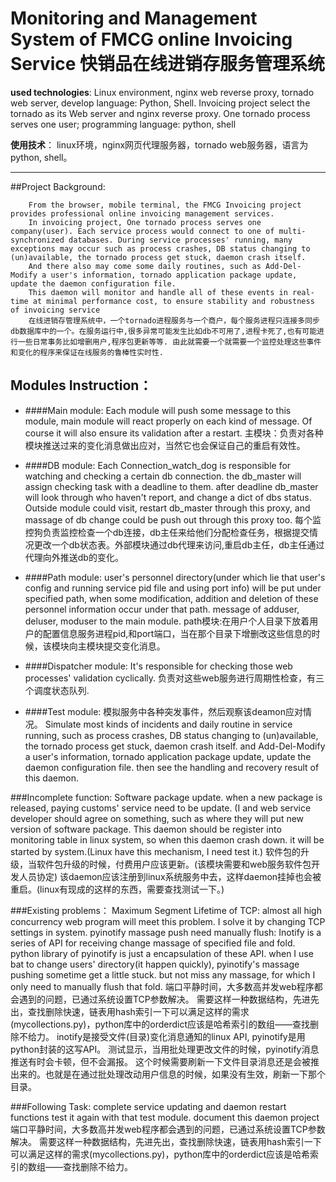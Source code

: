 **Monitoring and Management System of FMCG online Invoicing Service**
**快销品在线进销存服务管理系统**
====
**used technologies**:  Linux environment, nginx web reverse proxy, tornado web server, develop language: Python, Shell. 
Invoicing project select the tornado as its Web server and nginx reverse proxy. One tornado process serves one user; programming language: python, shell

**使用技术**：     linux环境，nginx网页代理服务器，tornado web服务器，语言为python, shell。
****

##Project Background:

        From the browser, mobile terminal, the FMCG Invoicing project provides professional online invoicing management services.
        In invoicing project, One tornado process serves one company(user). Each service process would connect to one of multi-synchronized databases. During service processes' running, many exceptions may occur such as process crashes, DB status changing to (un)available, the tornado process get stuck, daemon crash itself. 
        And there also may come some daily routines, such as Add-Del-Modify a user's information, tornado application package update, update the daemon configuration file. 
        This daemon will monitor and handle all of these events in real-time at minimal performance cost, to ensure stability and robustness of invoicing service
        在线进销存管理系统中，一个tornado进程服务与一个商户，每个服务进程只连接多同步db数据库中的一个。在服务运行中,很多异常可能发生比如db不可用了,进程卡死了,也有可能进行一些日常事务比如增删用户,程序包更新等等. 由此就需要一个就需要一个监控处理这些事件和变化的程序来保证在线服务的鲁棒性实时性.
    

##  Modules Instruction：
- ####Main module:
        Each module will push some message to this module, main module will react properly on each kind of message. Of course it will also ensure its validation after a restart.
        主模块：负责对各种模块推送过来的变化消息做出应对，当然它也会保证自己的重启有效性。
- ####DB module:
        Each Connection_watch_dog is responsible for watching and checking a certain db connection. the db_master will assign checking task with a deadline to them. after deadline db_master will look through who haven't report, and change a dict of dbs status. Outside module could visit, restart db_master through this proxy, and massage of db change could be push out through this proxy too.
        每个监控狗负责监控检查一个db连接，db主任来给他们分配检查任务，根据提交情况更改一个db状态表。外部模块通过db代理来访问,重启db主任，db主任通过代理向外推送db的变化。
- ####Path module:
        user's personnel directory(under which lie that user's config and running service pid file and using port info) will be put under specified path, when some modification, addition and deletion of these personnel information occur under that path. message of adduser, deluser, moduser to the main module.
        path模块:在用户个人目录下放着用户的配置信息服务进程pid,和port端口，当在那个目录下增删改这些信息的时候，该模块向主模块提交变化消息。
- ####Dispatcher module:
        It's responsible for checking those web processes' validation cyclically.
        负责对这些web服务进行周期性检查，有三个调度状态队列.

- ####Test module:
        模拟服务中各种突发事件，然后观察该deamon应对情况。
        Simulate most kinds of incidents and daily routine in service running, such as
            process crashes, DB status changing to (un)available, the tornado process get stuck, daemon crash itself.
        and  Add-Del-Modify a user's information, tornado application package update, update the daemon configuration file.
        then see the handling and recovery result of this daemon.


###Incomplete function:
      Software package update. when a new package is released, paying customs' service need to be update. (I and web service developer should agree on something, such as where they will put new version of software package.
      This daemon should be register into monitoring table in linux system, so when this daemon crash down. it will be started by system.(Linux have this mechanism, I need test it.)
    软件包的升级，当软件包升级的时候，付费用户应该更新。(该模块需要和web服务软件包开发人员协定)
    该daemon应该注册到linux系统服务中去，这样daemon挂掉也会被重启。(linux有现成的这样的东西，需要查找测试一下。)

###Existing problems：
     Maximum Segment Lifetime of TCP:               almost all high concurrency web program will meet this problem. I solve it by changing TCP settings in system.
     pyinotify massage push need manually flush: Inotify is a series of API for receiving change massage of specified file and fold. python library of pyinotify is just a  encapsulation of these API. when I use bat to change users' directory(it happen quickly), pyinotify's massage pushing sometime get a little stuck. but not miss any massage, for which I only need to manually flush that fold. 
    端口平静时间，大多数高并发web程序都会遇到的问题，已通过系统设置TCP参数解决。
    需要这样一种数据结构，先进先出，查找删除快速，链表用hash索引一下可以满足这样的需求(mycollections.py)，python库中的orderdict应该是哈希索引的数组——查找删除不给力。
    inotify是接受文件(目录)变化消息通知的linux API, pyinotify是用python封装的这写API。
    测试显示，当用批处理更改文件的时候，pyinotify消息推送有时会卡顿，但不会漏报。 
    这个时候需要刷新一下文件目录消息还是会被推出来的。也就是在通过批处理改动用户信息的时候，如果没有生效，刷新一下那个目录。

###Following Task:
     complete service updating and daemon restart functions
     test it again with that test module.
     document this daemon project
    端口平静时间，大多数高并发web程序都会遇到的问题，已通过系统设置TCP参数解决。
    需要这样一种数据结构，先进先出，查找删除快速，链表用hash索引一下可以满足这样的需求(mycollections.py)，python库中的orderdict应该是哈希索引的数组——查找删除不给力。
